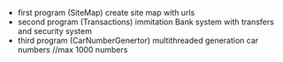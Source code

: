 - first program (SiteMap) create site map with urls
- second program (Transactions) immitation Bank system with transfers and security system
- third program (CarNumberGenertor) multithreaded generation car numbers //max 1000 numbers 
